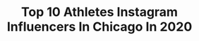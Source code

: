 ---
title: Top 10 Athletes Instagram Influencers In Chicago In 2020
description: >-
  Find top athletes Instagram influencers in Chicago in 2020. Most popular hashtags: #dance #capoeira #family #quarantine.
platform: Instagram
profiles:
  - username: "heldilox"
    fullname: >-
      Ryan Held
    location: "United States"
    followers: 19282
    engagement: 958
    commentsToLikes: 0.006052
    id: ck138ifmtgdbt0i19m1wz6k87
    verified: true
    hashtags: "#more, #staywavy, #tyrproseries, #wearenc"
  - username: "phildavila1"
    fullname: >-
      Phil
    location: "United States"
    followers: 5153
    engagement: 1023
    commentsToLikes: 0.033981
    id: ck8szlj64owsi0j78uzol07qg
    verified: false
    hashtags: "#tattoos, #famousdex, #tylayaweh, #chicagobulls"
  - username: "dannycolaprico"
    fullname: >-
      danielle jessica colaprico
    location: "United States"
    followers: 33228
    engagement: 537
    commentsToLikes: 0.010947
    id: ck0txfhm9iwtl0i19tkmr3it7
    verified: true
    hashtags: "#nwslchampionship, #oneteam, #allittakes, #onemore"
  - username: "courtneygano"
    fullname: >-
      Courtney Gano
    location: "United States"
    followers: 26977
    engagement: 860
    commentsToLikes: 0.018700
    id: ck6u5w7fhc3vo0j71cos3u642
    verified: true
    hashtags: "#31weekspregnant, #pregnancyworkout, #repost, #29weeks"
  - username: "1swiftmotion"
    fullname: >-
      Manny Chacón 🇵🇷🇬🇹
    location: "United States"
    followers: 6567
    engagement: 517
    commentsToLikes: 0.075042
    id: ck14j455jijji0i191oyklooj
    verified: false
    hashtags: "#faith, #jbalvin, #myketowers, #lsu"
  - username: "lilgalvin"
    fullname: >-
      Brittany Galvin
    location: "United States"
    followers: 20378
    engagement: 612
    commentsToLikes: 0.029136
    id: ck5zw83rf5ns90i140i42bps4
    verified: false
    hashtags: "#mugshotmonday, #imalovernotafighter"
  - username: "kenkenbeastmode"
    fullname: >-
      Kennedy Moore
    location: "United States"
    followers: 15388
    engagement: 570
    commentsToLikes: 0.015026
    id: ck14jsrlolzv50i192uvhbjpc
    verified: false
    hashtags: "#caring, #loveher, #stellakidd, #stefanrand"
  - username: "drjcofthedc"
    fullname: >-
      Jason “TikTok Doc” Campbell
    location: "United States"
    followers: 128556
    engagement: 567
    commentsToLikes: 0.026242
    id: ck8t7kykxh75y0j78hggrgrzs
    verified: false
    hashtags: "#quarantinediaries, #antibully, #buckeyes, #hatersgonnahate"
  - username: "caseyshort"
    fullname: >-
      Casey Short
    location: "United States"
    followers: 33386
    engagement: 823
    commentsToLikes: 0.011774
    id: ckapcmoae4dgu0i7879cclrq0
    verified: true
    hashtags: "#youcantstopus, #isiphotos, #magellancorporation, #indoorrelay"
  - username: "tierna_davidson"
    fullname: >-
      Tierna Davidson
    location: "United States"
    followers: 64121
    engagement: 1995
    commentsToLikes: 0.003287
    id: ck0vxgrezytf60i19gls82kqc
    verified: true
    hashtags: "#isiphotos"
---
